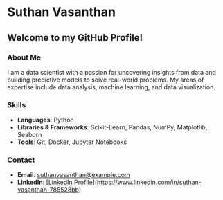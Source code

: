 # Suthan Vasanthan

## Welcome to my GitHub Profile!

### About Me
I am a data scientist with a passion for uncovering insights from data and building predictive models to solve real-world problems. My areas of expertise include data analysis, machine learning, and data visualization.

### Skills
- **Languages**: Python
- **Libraries & Frameworks**: Scikit-Learn, Pandas, NumPy, Matplotlib, Seaborn
- **Tools**: Git, Docker, Jupyter Notebooks

### Contact
- **Email**: suthanvasanthan@example.com
- **LinkedIn**: [[LinkedIn Profile](https://www.linkedin.com/in/suthanvasanthan/)](https://www.linkedin.com/in/suthan-vasanthan-785528bb)
